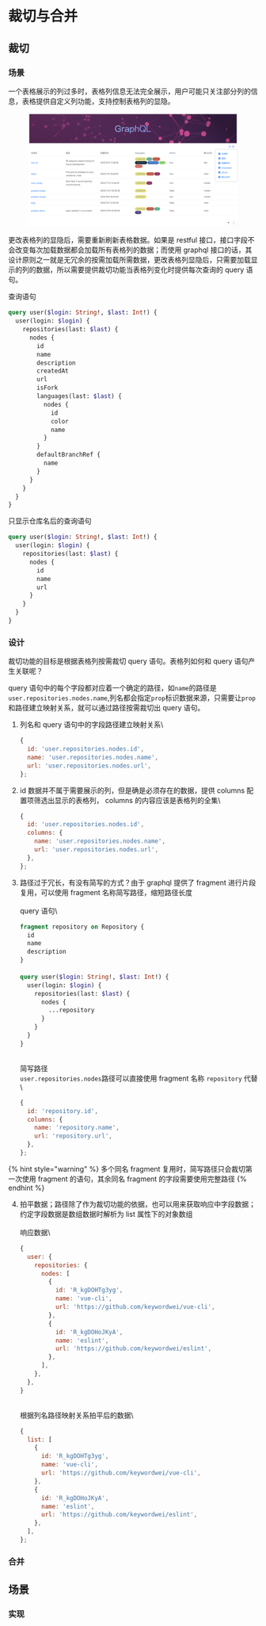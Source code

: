 # 裁切与合并

## 裁切

### 场景

一个表格展示的列过多时，表格列信息无法完全展示，用户可能只关注部分列的信息，表格提供自定义列功能，支持控制表格列的显隐。

<figure><img src=".gitbook/assets/Snipaste_2024-03-23_14-14-52.png" alt=""><figcaption></figcaption></figure>

更改表格列的显隐后，需要重新刷新表格数据。如果是 restful 接口，接口字段不会改变每次加载数据都会加载所有表格列的数据；而使用 graphql 接口的话，其设计原则之一就是无冗余的按需加载所需数据，更改表格列显隐后，只需要加载显示的列的数据，所以需要提供裁切功能当表格列变化时提供每次查询的 query 语句。

查询语句

```graphql
query user($login: String!, $last: Int!) {
  user(login: $login) {
    repositories(last: $last) {
      nodes {
        id
        name
        description
        createdAt
        url
        isFork
        languages(last: $last) {
          nodes {
            id
            color
            name
          }
        }
        defaultBranchRef {
          name
        }
      }
    }
  }
}
```

只显示仓库名后的查询语句

```graphql
query user($login: String!, $last: Int!) {
  user(login: $login) {
    repositories(last: $last) {
      nodes {
        id
        name
        url
      }
    }
  }
}
```

### 设计

裁切功能的目标是根据表格列按需裁切 query 语句。表格列如何和 query 语句产生关联呢？

query 语句中的每个字段都对应着一个确定的路径，如`name`的路径是`user.repositories.nodes.name`,列名都会指定`prop`标识数据来源，只需要让`prop`和路径建立映射关系，就可以通过路径按需裁切出 query 语句。

1.  列名和 query 语句中的字段路径建立映射关系\


    ```javascript
    {
      id: 'user.repositories.nodes.id',
      name: 'user.repositories.nodes.name',
      url: 'user.repositories.nodes.url',
    };
    ```


2.  id 数据并不属于需要展示的列，但是确是必须存在的数据，提供 columns 配置项筛选出显示的表格列， columns 的内容应该是表格列的全集\


    ```javascript
    {
      id: 'user.repositories.nodes.id',
      columns: {
        name: 'user.repositories.nodes.name',
        url: 'user.repositories.nodes.url',
      },
    };
    ```


3.  路径过于冗长，有没有简写的方式？由于 graphql 提供了 fragment 进行片段复用，可以使用 fragment 名称简写路径，缩短路径长度\
    \
    query 语句\


    ```graphql
    fragment repository on Repository {
      id
      name
      description
    }

    query user($login: String!, $last: Int!) {
      user(login: $login) {
        repositories(last: $last) {
          nodes {
            ...repository
          }
        }
      }
    }
    ```

    \
    简写路径\
    `user.repositories.nodes`路径可以直接使用 fragment 名称 `repository` 代替\


    ```javascript
    {
      id: 'repository.id',
      columns: {
        name: 'repository.name',
        url: 'repository.url',
      },
    };
    ```

{% hint style="warning" %}
多个同名 fragment 复用时，简写路径只会裁切第一次使用 fragment 的语句，其余同名 fragment 的字段需要使用完整路径
{% endhint %}

4.  拍平数据；路径除了作为裁切功能的依据，也可以用来获取响应中字段数据；约定字段数据是数组数据时解析为 list 属性下的对象数组\
    \
    响应数据\


    ```javascript
    {
      user: {
        repositories: {
          nodes: [
            {
              id: 'R_kgDOHTg3yg',
              name: 'vue-cli',
              url: 'https://github.com/keywordwei/vue-cli',
            },
            {
              id: 'R_kgDOHoJKyA',
              name: 'eslint',
              url: 'https://github.com/keywordwei/eslint',
            },
          ],
        },
      },
    }
    ```

    \
    根据列名路径映射关系拍平后的数据\


    ```javascript
    {
      list: [
        {
          id: 'R_kgDOHTg3yg',
          name: 'vue-cli',
          url: 'https://github.com/keywordwei/vue-cli',
        },
        {
          id: 'R_kgDOHoJKyA',
          name: 'eslint',
          url: 'https://github.com/keywordwei/eslint',
        },
      ],
    };
    ```

### 合并

## 场景

### 实现
